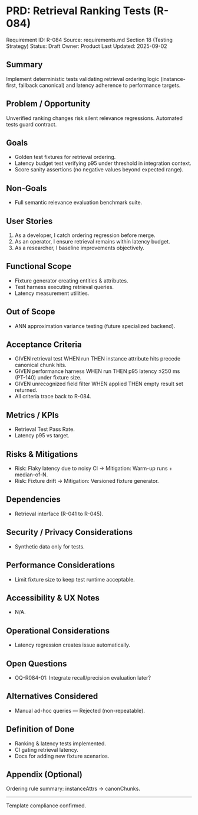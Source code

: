 # PRD: Retrieval Ranking Tests (R-084)

Requirement ID: R-084
Source: requirements.md Section 18 (Testing Strategy)
Status: Draft
Owner: Product
Last Updated: 2025-09-02

## Summary

Implement deterministic tests validating retrieval ordering logic (instance-first, fallback canonical) and latency adherence to performance targets.

## Problem / Opportunity

Unverified ranking changes risk silent relevance regressions. Automated tests guard contract.

## Goals

- Golden test fixtures for retrieval ordering.
- Latency budget test verifying p95 under threshold in integration context.
- Score sanity assertions (no negative values beyond expected range).

## Non-Goals

- Full semantic relevance evaluation benchmark suite.

## User Stories

1. As a developer, I catch ordering regression before merge.
2. As an operator, I ensure retrieval remains within latency budget.
3. As a researcher, I baseline improvements objectively.

## Functional Scope

- Fixture generator creating entities & attributes.
- Test harness executing retrieval queries.
- Latency measurement utilities.

## Out of Scope

- ANN approximation variance testing (future specialized backend).

## Acceptance Criteria

- GIVEN retrieval test WHEN run THEN instance attribute hits precede canonical chunk hits.
- GIVEN performance harness WHEN run THEN p95 latency ≤250 ms (PT-140) under fixture size.
- GIVEN unrecognized field filter WHEN applied THEN empty result set returned.
- All criteria trace back to R-084.

## Metrics / KPIs

- Retrieval Test Pass Rate.
- Latency p95 vs target.

## Risks & Mitigations

- Risk: Flaky latency due to noisy CI → Mitigation: Warm-up runs + median-of-N.
- Risk: Fixture drift → Mitigation: Versioned fixture generator.

## Dependencies

- Retrieval interface (R-041 to R-045).

## Security / Privacy Considerations

- Synthetic data only for tests.

## Performance Considerations

- Limit fixture size to keep test runtime acceptable.

## Accessibility & UX Notes

- N/A.

## Operational Considerations

- Latency regression creates issue automatically.

## Open Questions

- OQ-R084-01: Integrate recall/precision evaluation later?

## Alternatives Considered

- Manual ad-hoc queries — Rejected (non-repeatable).

## Definition of Done

- Ranking & latency tests implemented.
- CI gating retrieval latency.
- Docs for adding new fixture scenarios.

## Appendix (Optional)

Ordering rule summary: instanceAttrs → canonChunks.

---
Template compliance confirmed.
